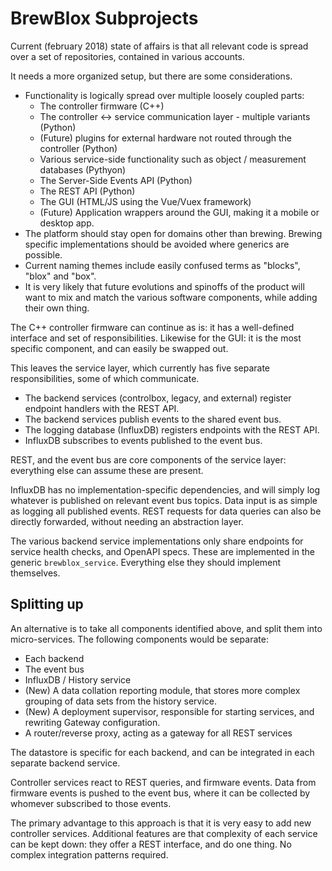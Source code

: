 # BrewBlox Subprojects

Current (february 2018) state of affairs is that all relevant code is spread over a set of repositories, contained in various accounts.

It needs a more organized setup, but there are some considerations.
* Functionality is logically spread over multiple loosely coupled parts:
    * The controller firmware (C++)
    * The controller <-> service communication layer - multiple variants (Python)
    * (Future) plugins for external hardware not routed through the controller (Python)
    * Various service-side functionality such as object / measurement databases (Pythyon)
    * The Server-Side Events API (Python)
    * The REST API (Python)
    * The GUI (HTML/JS using the Vue/Vuex framework)
    * (Future) Application wrappers around the GUI, making it a mobile or desktop app.
* The platform should stay open for domains other than brewing. Brewing specific implementations should be avoided where generics are possible.
* Current naming themes include easily confused terms as "blocks", "blox" and "box".
* It is very likely that future evolutions and spinoffs of the product will want to mix and match the various software components, while adding their own thing.

The C++ controller firmware can continue as is: it has a well-defined interface and set of responsibilities. 
Likewise for the GUI: it is the most specific component, and can easily be swapped out.

This leaves the service layer, which currently has five separate responsibilities, some of which communicate.
* The backend services (controlbox, legacy, and external) register endpoint handlers with the REST API.
* The backend services publish events to the shared event bus.
* The logging database (InfluxDB) registers endpoints with the REST API.
* InfluxDB subscribes to events published to the event bus.

REST, and the event bus are core components of the service layer: everything else can assume these are present.

InfluxDB has no implementation-specific dependencies, and will simply log whatever is published on relevant event bus topics. Data input is as simple as logging all published events. REST requests for data queries can also be directly forwarded, without needing an abstraction layer.

The various backend service implementations only share endpoints for service health checks, and OpenAPI specs. These are implemented in the generic `brewblox_service`. Everything else they should implement themselves.


## Splitting up

<PlantUml src="uml/microservices_diagram" title="Micro Services"/>


An alternative is to take all components identified above, and split them into micro-services.
The following components would be separate:
* Each backend
* The event bus
* InfluxDB / History service
* (New) A data collation reporting module, that stores more complex grouping of data sets from the history service.
* (New) A deployment supervisor, responsible for starting services, and rewriting Gateway configuration.
* A router/reverse proxy, acting as a gateway for all REST services

The datastore is specific for each backend, and can be integrated in each separate backend service.

Controller services react to REST queries, and firmware events. Data from firmware events is pushed to the event bus, where it can be collected by whomever subscribed to those events.

The primary advantage to this approach is that it is very easy to add new controller services. Additional features are that complexity of each service can be kept down: they offer a REST interface, and do one thing. No complex integration patterns required.
